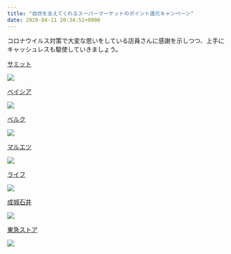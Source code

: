 ```yaml
---
title: "自炊を支えてくれるスーパーマーケットのポイント還元キャンペーン"
date: 2020-04-11 20:34:51+0900
---
```


コロナウイルス対策で大変な思いをしている店員さんに感謝を示しつつ、上手にキャッシュレスも駆使していきましょう。

[サミット](https://pokanpo.com/tags/サミット)

![](https://pokanpo.com/shops/サミット.png)

[ベイシア](https://pokanpo.com/tags/ベイシア)

![](https://pokanpo.com/shops/ベイシア.png)

[ベルク](https://pokanpo.com/tags/ベルク)

![](https://pokanpo.com/shops/ベルク.png)

[マルエツ](https://pokanpo.com/tags/マルエツ)

![](https://pokanpo.com/shops/マルエツ.png)

[ライフ](https://pokanpo.com/tags/ライフ)

![](https://pokanpo.com/shops/ライフ.png)

[成城石井](https://pokanpo.com/tags/成城石井)

![](https://pokanpo.com/shops/成城石井.png)

[東急ストア](https://pokanpo.com/tags/東急ストア)

![](https://pokanpo.com/shops/東急ストア.png)
